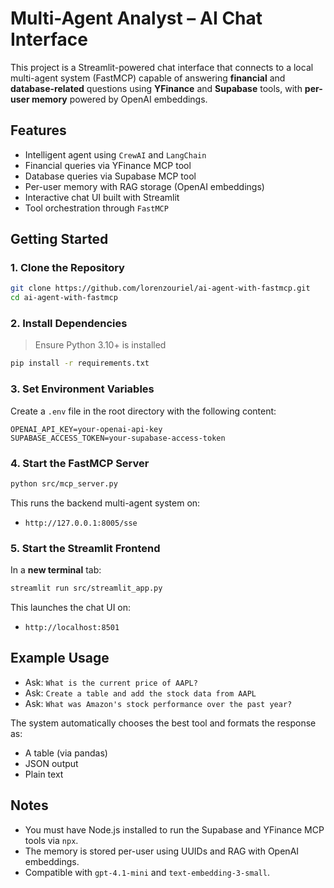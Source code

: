 # Multi-Agent Analyst – AI Chat Interface

This project is a Streamlit-powered chat interface that connects to a local multi-agent system (FastMCP) capable of answering **financial** and **database-related** questions using **YFinance** and **Supabase** tools, with **per-user memory** powered by OpenAI embeddings.

## Features

- Intelligent agent using `CrewAI` and `LangChain`
- Financial queries via YFinance MCP tool
- Database queries via Supabase MCP tool
- Per-user memory with RAG storage (OpenAI embeddings)
- Interactive chat UI built with Streamlit
- Tool orchestration through `FastMCP`

## Getting Started

### 1. Clone the Repository
```bash
git clone https://github.com/lorenzouriel/ai-agent-with-fastmcp.git
cd ai-agent-with-fastmcp
```

### 2. Install Dependencies
> Ensure Python 3.10+ is installed

```bash
pip install -r requirements.txt
```

### 3. Set Environment Variables
Create a `.env` file in the root directory with the following content:
```env
OPENAI_API_KEY=your-openai-api-key
SUPABASE_ACCESS_TOKEN=your-supabase-access-token
```

### 4. Start the FastMCP Server
```bash
python src/mcp_server.py
```

This runs the backend multi-agent system on:
- `http://127.0.0.1:8005/sse`


### 5. Start the Streamlit Frontend
In a **new terminal** tab:
```bash
streamlit run src/streamlit_app.py
```

This launches the chat UI on:
- `http://localhost:8501`

## Example Usage
* Ask: `What is the current price of AAPL?`
* Ask: `Create a table and add the stock data from AAPL`
* Ask: `What was Amazon's stock performance over the past year?`

The system automatically chooses the best tool and formats the response as:
* A table (via pandas)
* JSON output
* Plain text

## Notes
* You must have Node.js installed to run the Supabase and YFinance MCP tools via `npx`.
* The memory is stored per-user using UUIDs and RAG with OpenAI embeddings.
* Compatible with `gpt-4.1-mini` and `text-embedding-3-small`.
